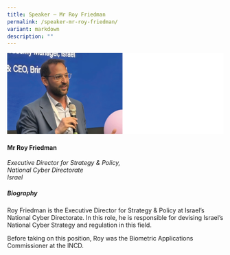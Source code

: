 ```yaml
---
title: Speaker – Mr Roy Friedman
permalink: /speaker-mr-roy-friedman/
variant: markdown
description: ""
---
```

![](/images/2025%20speakers/Roy_Friedman.png)
#### **Mr Roy Friedman**

*Executive Director for Strategy &amp; Policy, <br>National Cyber Directorate<br>Israel*

##### **Biography**
Roy Friedman is the Executive Director for Strategy &amp; Policy at Israel’s National Cyber Directorate. In this role, he is responsible for devising Israel’s National Cyber Strategy and regulation in this field.

Before taking on this position, Roy was the Biometric Applications Commissioner at the INCD.
